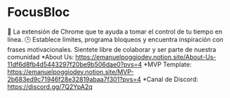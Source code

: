 # FocusBloc
🚀 La extensión de Chrome que te ayuda a tomar el control de tu tiempo en línea. 🕒 Establece límites, programa bloqueos y encuentra inspiración con frases motivacionales. 
Sientete libre de colaborar y ser parte de nuestra comunidad 
  *About Us: https://emanuelpoggiodev.notion.site/About-Us-11df6d8fb4d5443297f20be9b506dae0?pvs=4
  *MVP Template: https://emanuelpoggiodev.notion.site/MVP-2b683ed9c71946f28e32819abaa7f301?pvs=4
  *Canal de Discord: https://discord.gg/7Q2YpA2q
